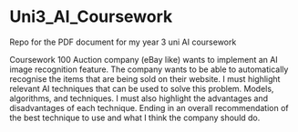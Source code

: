 # Uni3_AI_Coursework
Repo for the PDF document for my year 3 uni AI coursework 

Coursework 100 
Auction company (eBay like) wants to implement an AI image recognition feature. 
The company wants to be able to automatically recognise the items that are being sold on their website.
I must highlight relevant AI techniques that can be used to solve this problem.
Models, algorithms, and techniques.
I must also highlight the advantages and disadvantages of each technique.
Ending in an overall recommendation of the best technique to use and what I think the company should do.